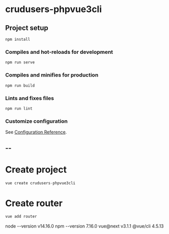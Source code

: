 # crudusers-phpvue3cli

## Project setup
```
npm install
```

### Compiles and hot-reloads for development
```
npm run serve
```

### Compiles and minifies for production
```
npm run build
```

### Lints and fixes files
```
npm run lint
```

### Customize configuration
See [Configuration Reference](https://cli.vuejs.org/config/).

--
--

# Create project
```javascript
vue create crudusers-phpvue3cli
```

# Create router
```javascript
vue add router
```

node --version v14.16.0
npm --version 7.16.0
vue@next v3.1.1
@vue/cli 4.5.13
